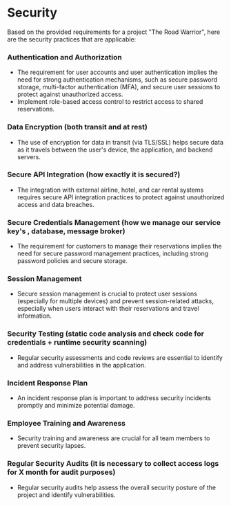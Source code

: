 # Security

Based on the provided requirements for a project "The Road Warrior", here are the security practices that are applicable:

### Authentication and Authorization
* The requirement for user accounts and user authentication implies the need for strong authentication mechanisms, such as secure password storage, multi-factor authentication (MFA), and secure user sessions to protect against unauthorized access.
* Implement role-based access control to restrict access to shared reservations.

### Data Encryption (both transit and at rest)
* The use of encryption for data in transit (via TLS/SSL) helps secure data as it travels between the user's device, the application, and backend servers.

### Secure API Integration (how exactly it is secured?)
* The integration with external airline, hotel, and car rental systems requires secure API integration practices to protect against unauthorized access and data breaches.

### Secure Credentials Management (how we manage our service key's  , database, message broker)
* The requirement for customers to manage their reservations implies the need for secure password management practices, including strong password policies and secure storage.

### Session Management
* Secure session management is crucial to protect user sessions (especially for multiple devices) and prevent session-related attacks, especially when users interact with their reservations and travel information.

### Security Testing (static code analysis and check code for credentials + runtime security scanning)
* Regular security assessments and code reviews are essential to identify and address vulnerabilities in the application.

### Incident Response Plan
* An incident response plan is important to address security incidents promptly and minimize potential damage.

### Employee Training and Awareness

* Security training and awareness are crucial for all team members to prevent security lapses.

### Regular Security Audits (it is necessary to collect access logs for X month for audit purposes)
* Regular security audits help assess the overall security posture of the project and identify vulnerabilities.
